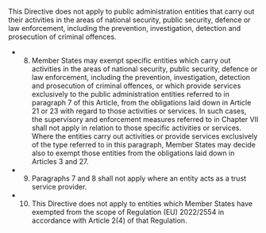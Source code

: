 This Directive does not apply to public administration entities that carry out their activities in the areas of national security, public security, defence or law enforcement, including the prevention, investigation, detection and prosecution of criminal offences.
- 8. Member States may exempt specific entities which carry out activities in the areas of national security, public security, defence  or  law  enforcement,  including  the  prevention,  investigation,  detection  and  prosecution  of  criminal  offences,  or which provide services exclusively to the public administration entities referred to in paragraph 7 of this Article, from the obligations  laid  down  in  Article  21  or  23  with  regard  to  those  activities  or  services.  In  such  cases,  the  supervisory  and enforcement measures referred to in Chapter VII shall not apply in relation to those specific activities or services. Where the entities carry out activities or provide services exclusively of the type referred to in this paragraph, Member States may decide also to exempt those entities from the obligations laid down in Articles 3 and 27.
- 9. Paragraphs 7 and 8 shall not apply where an entity acts as a trust service provider.
- 10. This Directive does not apply to entities which Member States have exempted from the scope of Regulation (EU) 2022/2554 in accordance with Article 2(4) of that Regulation.

